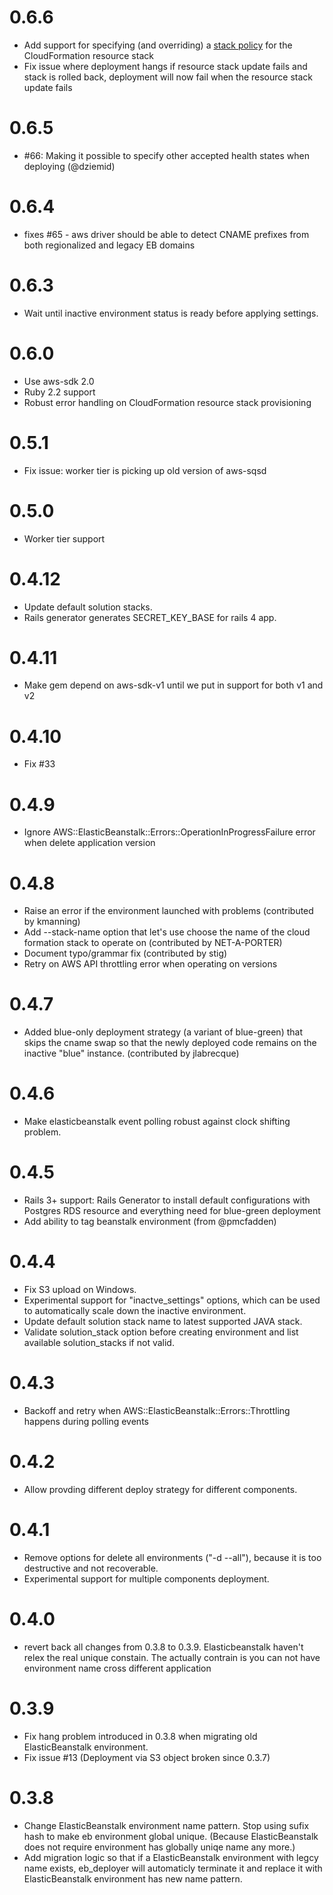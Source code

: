 0.6.6
=====

* Add support for specifying (and overriding) a [stack policy](http://docs.aws.amazon.com/AWSCloudFormation/latest/UserGuide/protect-stack-resources.html) for the CloudFormation resource stack
* Fix issue where deployment hangs if resource stack update fails and stack is rolled back, deployment will now fail when the resource stack update fails

0.6.5
=====

* #66: Making it possible to specify other accepted health states when deploying (@dziemid)

0.6.4
=====

* fixes #65 - aws driver should be able to detect CNAME prefixes from both regionalized and legacy EB domains

0.6.3
=====

* Wait until inactive environment status is ready before applying settings.

0.6.0
=====

* Use aws-sdk 2.0
* Ruby 2.2 support
* Robust error handling on CloudFormation resource stack provisioning

0.5.1
=====

* Fix issue: worker tier is picking up old version of aws-sqsd

0.5.0
=====

* Worker tier support

0.4.12
======

* Update default solution stacks.
* Rails generator generates SECRET_KEY_BASE for rails 4 app.

0.4.11
======

* Make gem depend on aws-sdk-v1 until we put in support for both v1 and v2

0.4.10
======

* Fix #33

0.4.9
====

* Ignore AWS::ElasticBeanstalk::Errors::OperationInProgressFailure error when delete application version

0.4.8
====
* Raise an error if the environment launched with problems (contributed by kmanning)
* Add --stack-name option that let's use choose the name of the cloud
  formation stack to operate on (contributed by NET-A-PORTER)
* Document typo/grammar fix (contributed by stig)
* Retry on AWS API throttling error when operating on versions

0.4.7
====
* Added blue-only deployment strategy (a variant of blue-green) that
  skips the cname swap so that the newly deployed code remains on the
  inactive "blue" instance. (contributed by jlabrecque)

0.4.6
====
* Make elasticbeanstalk event polling robust against clock shifting problem.

0.4.5
====
* Rails 3+ support: Rails Generator to install default configurations with
	Postgres RDS resource and everything need for blue-green
	deployment
* Add ability to tag beanstalk environment (from @pmcfadden)

0.4.4
=====
* Fix S3 upload on Windows.
* Experimental support for "inactve_settings" options, which can be used to automatically scale down the inactive environment.
* Update default solution stack name to latest supported JAVA stack.
* Validate solution_stack option before creating environment and list available solution_stacks if not valid.

0.4.3
=====
* Backoff and retry when AWS::ElasticBeanstalk::Errors::Throttling happens during polling events

0.4.2
=====
* Allow provding different deploy strategy for different components.

0.4.1
=====
* Remove options for delete all environments ("-d --all"), because it is too destructive and not recoverable.
* Experimental support for multiple components deployment.

0.4.0
====
* revert back all changes from 0.3.8 to 0.3.9. Elasticbeanstalk haven't relex the real unique constain. The actually contrain is you can not have environment name cross different application

0.3.9
====
* Fix hang problem introduced in 0.3.8 when migrating old ElasticBeanstalk environment.
* Fix issue #13 (Deployment via S3 object broken since 0.3.7)

0.3.8
=====
* Change ElasticBeanstalk environment name pattern. Stop using sufix hash to make eb environment global unique. (Because ElasticBeanstalk does not require environment has globally uniqe name any more.)
* Add migration logic so that if a ElasticBeanstalk environment with legcy name exists, eb_deployer will automaticly terminate it and replace it with ElasticBeanstalk environment has new name pattern.
